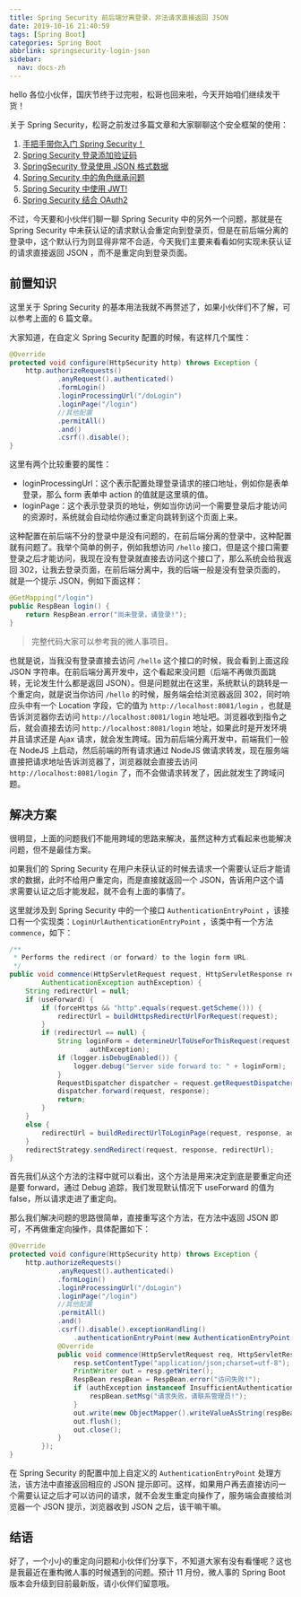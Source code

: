 ```yaml
---
title: Spring Security 前后端分离登录，非法请求直接返回 JSON
date: 2019-10-16 21:40:59
tags: [Spring Boot]
categories: Spring Boot
abbrlink: springsecurity-login-json
sidebar:
  nav: docs-zh
---
```


hello 各位小伙伴，国庆节终于过完啦，松哥也回来啦，今天开始咱们继续发干货！

<!--more-->

关于 Spring Security，松哥之前发过多篇文章和大家聊聊这个安全框架的使用：

1. [手把手带你入门 Spring Security！](https://mp.weixin.qq.com/s/HKJOlatXDS8awBNyCe9JMg)
2. [Spring Security 登录添加验证码](https://mp.weixin.qq.com/s/oDow2miLIst-R4NNzc_i4g)
3. [SpringSecurity 登录使用 JSON 格式数据](https://mp.weixin.qq.com/s/X1t-VCxzxIcQKOAu-pJrdw)
4. [Spring Security 中的角色继承问题](https://mp.weixin.qq.com/s/7D0qJiEIzNuz8VAVvZsXCA)
5. [Spring Security 中使用 JWT!](https://mp.weixin.qq.com/s/riyFQSrkQBQBCyomE__fLA)
6. [Spring Security 结合 OAuth2](https://mp.weixin.qq.com/s/1rVPzJGCtDZKvMoA4BYzIA)

不过，今天要和小伙伴们聊一聊 Spring Security 中的另外一个问题，那就是在 Spring Security 中未获认证的请求默认会重定向到登录页，但是在前后端分离的登录中，这个默认行为则显得非常不合适，今天我们主要来看看如何实现未获认证的请求直接返回 JSON ，而不是重定向到登录页面。

## 前置知识

这里关于 Spring Security 的基本用法我就不再赘述了，如果小伙伴们不了解，可以参考上面的 6 篇文章。

大家知道，在自定义 Spring Security 配置的时候，有这样几个属性：

```java
@Override
protected void configure(HttpSecurity http) throws Exception {
    http.authorizeRequests()
            .anyRequest().authenticated()
            .formLogin()
            .loginProcessingUrl("/doLogin")
            .loginPage("/login")
            //其他配置
            .permitAll()
            .and()
            .csrf().disable();
}
```

这里有两个比较重要的属性：

- loginProcessingUrl：这个表示配置处理登录请求的接口地址，例如你是表单登录，那么 form 表单中 action 的值就是这里填的值。
- loginPage：这个表示登录页的地址，例如当你访问一个需要登录后才能访问的资源时，系统就会自动给你通过重定向跳转到这个页面上来。

这种配置在前后端不分的登录中是没有问题的，在前后端分离的登录中，这种配置就有问题了。我举个简单的例子，例如我想访问 `/hello` 接口，但是这个接口需要登录之后才能访问，我现在没有登录就直接去访问这个接口了，那么系统会给我返回 302，让我去登录页面，在前后端分离中，我的后端一般是没有登录页面的，就是一个提示 JSON，例如下面这样：

```java
@GetMapping("/login")
public RespBean login() {
    return RespBean.error("尚未登录，请登录!");
}
```

> 完整代码大家可以参考我的微人事项目。

也就是说，当我没有登录直接去访问 `/hello` 这个接口的时候，我会看到上面这段 JSON 字符串。在前后端分离开发中，这个看起来没问题（后端不再做页面跳转，无论发生什么都是返回 JSON）。但是问题就出在这里，系统默认的跳转是一个重定向，就是说当你访问 `/hello` 的时候，服务端会给浏览器返回 302，同时响应头中有一个 Location 字段，它的值为 `http://localhost:8081/login` ，也就是告诉浏览器你去访问 `http://localhost:8081/login` 地址吧。浏览器收到指令之后，就会直接去访问 `http://localhost:8081/login` 地址，如果此时是开发环境并且请求还是 Ajax 请求，就会发生跨域。因为前后端分离开发中，前端我们一般在 NodeJS 上启动，然后前端的所有请求通过 NodeJS 做请求转发，现在服务端直接把请求地址告诉浏览器了，浏览器就会直接去访问 `http://localhost:8081/login` 了，而不会做请求转发了，因此就发生了跨域问题。

## 解决方案

很明显，上面的问题我们不能用跨域的思路来解决，虽然这种方式看起来也能解决问题，但不是最佳方案。

如果我们的 Spring Security 在用户未获认证的时候去请求一个需要认证后才能请求的数据，此时不给用户重定向，而是直接就返回一个 JSON，告诉用户这个请求需要认证之后才能发起，就不会有上面的事情了。

这里就涉及到 Spring Security 中的一个接口 `AuthenticationEntryPoint` ，该接口有一个实现类：`LoginUrlAuthenticationEntryPoint` ，该类中有一个方法 `commence`，如下：

```java
/**
 * Performs the redirect (or forward) to the login form URL.
 */
public void commence(HttpServletRequest request, HttpServletResponse response,
		AuthenticationException authException) {
	String redirectUrl = null;
	if (useForward) {
		if (forceHttps && "http".equals(request.getScheme())) {
			redirectUrl = buildHttpsRedirectUrlForRequest(request);
		}
		if (redirectUrl == null) {
			String loginForm = determineUrlToUseForThisRequest(request, response,
					authException);
			if (logger.isDebugEnabled()) {
				logger.debug("Server side forward to: " + loginForm);
			}
			RequestDispatcher dispatcher = request.getRequestDispatcher(loginForm);
			dispatcher.forward(request, response);
			return;
		}
	}
	else {
		redirectUrl = buildRedirectUrlToLoginPage(request, response, authException);
	}
	redirectStrategy.sendRedirect(request, response, redirectUrl);
}
```

首先我们从这个方法的注释中就可以看出，这个方法是用来决定到底是要重定向还是要 forward，通过 Debug 追踪，我们发现默认情况下 useForward 的值为 false，所以请求走进了重定向。

那么我们解决问题的思路很简单，直接重写这个方法，在方法中返回 JSON 即可，不再做重定向操作，具体配置如下：

```java
@Override
protected void configure(HttpSecurity http) throws Exception {
    http.authorizeRequests()
            .anyRequest().authenticated()
            .formLogin()
            .loginProcessingUrl("/doLogin")
            .loginPage("/login")
            //其他配置
            .permitAll()
            .and()
            .csrf().disable().exceptionHandling()
                .authenticationEntryPoint(new AuthenticationEntryPoint() {
            @Override
            public void commence(HttpServletRequest req, HttpServletResponse resp, AuthenticationException authException) throws IOException, ServletException {
                resp.setContentType("application/json;charset=utf-8");
                PrintWriter out = resp.getWriter();
                RespBean respBean = RespBean.error("访问失败!");
                if (authException instanceof InsufficientAuthenticationException) {
                    respBean.setMsg("请求失败，请联系管理员!");
                }
                out.write(new ObjectMapper().writeValueAsString(respBean));
                out.flush();
                out.close();
            }
        });
}
```

在 Spring Security 的配置中加上自定义的 `AuthenticationEntryPoint` 处理方法，该方法中直接返回相应的 JSON 提示即可。这样，如果用户再去直接访问一个需要认证之后才可以访问的请求，就不会发生重定向操作了，服务端会直接给浏览器一个 JSON 提示，浏览器收到 JSON 之后，该干嘛干嘛。

## 结语

好了，一个小小的重定向问题和小伙伴们分享下，不知道大家有没有看懂呢？这也是我最近在重构微人事的时候遇到的问题。预计 11 月份，微人事的 Spring Boot 版本会升级到目前最新版，请小伙伴们留意哦。